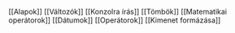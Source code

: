 [[Alapok]]
[[Változók]]
[[Konzolra írás]]
[[Tömbök]]
[[Matematikai operátorok]]
[[Dátumok]]
[[Operátorok]]
[[Kimenet formázása]]